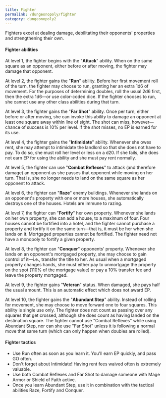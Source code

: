 ```yaml
---
title: Fighter
permalink: /dungeonopoly/fighter
category: dungeonopoly2
---
```

Fighters excel at dealing damage, debilitating their opponents' properties and strengthening their own.

#### Fighter abilities

At level 1, the fighter begins with the "**Attack**" ability. When on the same square as an opponent, either before or after moving, the fighter may damage that opponent.

At level 2, the fighter gains the "**Run**" ability. Before her first movement roll of the turn, the fighter may choose to run, granting her an extra 1d6 of movement. For the purposes of determining doubles, roll the usual 2d6 first, then the extra 1d6—or use color-coded dice. If the fighter chooses to run, she cannot use any other class abilities during that turn.

At level 3, the fighter gains the "**Far Shot**" ability. Once per turn, either before or after moving, she can invoke this ability to damage an opponent at least one square away within line of sight. The shot can miss, however—chance of success is 10% per level. If the shot misses, no EP is earned for its use.

At level 4, the fighter gains the "**Intimidate**" ability. Whenever she owes rent, she may attempt to intimidate the landlord so that she does not have to pay. To do so, she must roll her level or less on a d20\. If she fails, she does not earn EP for using the ability and she must pay rent normally.

At level 5, the fighter can use "**Combat Reflexes**" to attack (and therefore damage) an opponent as she passes that opponent while moving on her turn. That is, she no longer needs to land on the same square as her opponent to attack.

At level 6, the fighter can "**Raze**" enemy buildings. Whenever she lands on an opponent's property with one or more houses, she automatically destroys one of the houses. Hotels are immune to razing.

At level 7, the fighter can "**Fortify**" her own property. Whenever she lands on her own property, she can add a house, to a maximum of four. Four houses cannot be fortified into a hotel, and the fighter cannot purchase a property and fortify it on the same turn—that is, it must be her when she lands on it. Mortgaged properties cannot be fortified. The fighter need not have a monopoly to fortify a given property.

At level 8, the fighter can "**Conquer**" opponents' property. Whenever she lands on an opponent's mortgaged property, she may choose to gain control of it—i.e., transfer the title to her. As usual when a mortgaged property changes hands, she must either pay to unmortgage the property on the spot (110% of the mortgage value) or pay a 10% transfer fee and leave the property mortgaged.

At level 9, the fighter gains "**Veteran**" status. When damaged, she pays half the usual amount. This is an automatic effect which does not award EP.

At level 10, the fighter gains the "**Abundant Step**" ability. Instead of rolling for movement, she may choose to move forward one to four squares. This ability is single use only. The fighter does not count as passing over any squares that get crossed, although she does count as having landed on the destination square. The fighter cannot use "Combat Reflexes" while using Abundant Step, nor can she use "Far Shot" unless it is following a normal move that same turn (which can only happen when doubles are rolled).

#### Fighter tactics

*   Use Run often as soon as you learn it. You'll earn EP quickly, and pass GO often.
*   Don't forget about Intimidate! Having rent fees waived often is extremely valuable.
*   Use both Combat Reflexes and Far Shot to damage someone with Mage Armor or Shield of Faith active.
*   Once you learn Abundant Step, use it in combination with the tactical abilities Raze, Fortify and Conquer.
